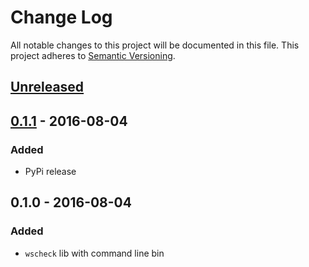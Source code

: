 # Change Log
All notable changes to this project will be documented in this file.
This project adheres to [Semantic Versioning](http://semver.org/).


## [Unreleased][unreleased]

## [0.1.1] - 2016-08-04
### Added
- PyPi release

## 0.1.0 - 2016-08-04
### Added
- ``wscheck`` lib with command line bin


[unreleased]: https://github.com/andras-tim/octoconf/compare/v0.1.1...HEAD
[0.1.1]: https://github.com/andras-tim/tchart/compare/v0.1.0...v0.1.1
